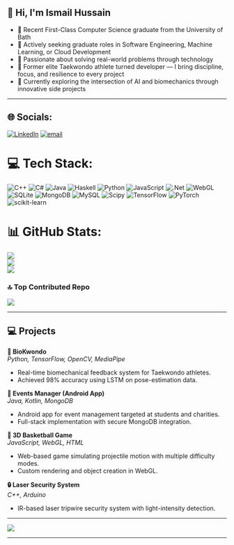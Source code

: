 ## 👋 Hi, I'm Ismail Hussain

- 🎯 Recent First-Class Computer Science graduate from the University of Bath
- 💼 Actively seeking graduate roles in Software Engineering, Machine Learning, or Cloud Development  
- 🚀 Passionate about solving real-world problems through technology  
- 🥋 Former elite Taekwondo athlete turned developer — I bring discipline, focus, and resilience to every project  
- 🌱 Currently exploring the intersection of AI and biomechanics through innovative side projects
---

## 🌐 Socials:
[![LinkedIn](https://img.shields.io/badge/LinkedIn-%230077B5.svg?logo=linkedin&logoColor=white)](https://linkedin.com/in/ismail-hussain0910) [![email](https://img.shields.io/badge/Email-D14836?logo=gmail&logoColor=white)](mailto:ismailhussain0910@gmail.com) 

# 💻 Tech Stack:
![C++](https://img.shields.io/badge/c++-%2300599C.svg?style=for-the-badge&logo=c%2B%2B&logoColor=white) ![C#](https://img.shields.io/badge/c%23-%23239120.svg?style=for-the-badge&logo=csharp&logoColor=white) ![Java](https://img.shields.io/badge/java-%23ED8B00.svg?style=for-the-badge&logo=openjdk&logoColor=white) ![Haskell](https://img.shields.io/badge/Haskell-5e5086?style=for-the-badge&logo=haskell&logoColor=white) ![Python](https://img.shields.io/badge/python-3670A0?style=for-the-badge&logo=python&logoColor=ffdd54) ![JavaScript](https://img.shields.io/badge/javascript-%23323330.svg?style=for-the-badge&logo=javascript&logoColor=%23F7DF1E) ![.Net](https://img.shields.io/badge/.NET-5C2D91?style=for-the-badge&logo=.net&logoColor=white) ![WebGL](https://img.shields.io/badge/WebGL-990000?logo=webgl&logoColor=white&style=for-the-badge) ![SQLite](https://img.shields.io/badge/sqlite-%2307405e.svg?style=for-the-badge&logo=sqlite&logoColor=white) ![MongoDB](https://img.shields.io/badge/MongoDB-%234ea94b.svg?style=for-the-badge&logo=mongodb&logoColor=white) ![MySQL](https://img.shields.io/badge/mysql-4479A1.svg?style=for-the-badge&logo=mysql&logoColor=white) ![Scipy](https://img.shields.io/badge/SciPy-%230C55A5.svg?style=for-the-badge&logo=scipy&logoColor=%white) ![TensorFlow](https://img.shields.io/badge/TensorFlow-%23FF6F00.svg?style=for-the-badge&logo=TensorFlow&logoColor=white) ![PyTorch](https://img.shields.io/badge/PyTorch-%23EE4C2C.svg?style=for-the-badge&logo=PyTorch&logoColor=white) ![scikit-learn](https://img.shields.io/badge/scikit--learn-%23F7931E.svg?style=for-the-badge&logo=scikit-learn&logoColor=white)
# 📊 GitHub Stats:
![](https://github-readme-stats.vercel.app/api?username=ihussain0910&theme=dark&hide_border=true&include_all_commits=false&count_private=false)<br/>
![](https://nirzak-streak-stats.vercel.app/?user=ihussain0910&theme=dark&hide_border=true)<br/>
![](https://github-readme-stats.vercel.app/api/top-langs/?username=ihussain0910&theme=dark&hide_border=true&include_all_commits=false&count_private=false&layout=compact)

### 🔝 Top Contributed Repo
![](https://github-contributor-stats.vercel.app/api?username=ihussain0910&limit=5&theme=dark&combine_all_yearly_contributions=true)

---

## 💻 Projects

**🔬 BioKwondo**  
*Python, TensorFlow, OpenCV, MediaPipe*  
- Real-time biomechanical feedback system for Taekwondo athletes.  
- Achieved 98% accuracy using LSTM on pose-estimation data.

**📱 Events Manager (Android App)**  
*Java, Kotlin, MongoDB*  
- Android app for event management targeted at students and charities.  
- Full-stack implementation with secure MongoDB integration.

**🏀 3D Basketball Game**  
*JavaScript, WebGL, HTML*  
- Web-based game simulating projectile motion with multiple difficulty modes.  
- Custom rendering and object creation in WebGL.

**🔒 Laser Security System**  
*C++, Arduino*  
- IR-based laser tripwire security system with light-intensity detection.

---

[![](https://visitcount.itsvg.in/api?id=ihussain0910&icon=0&color=0)](https://visitcount.itsvg.in)

---
<!-- Proudly created with GPRM ( https://gprm.itsvg.in ) -->
